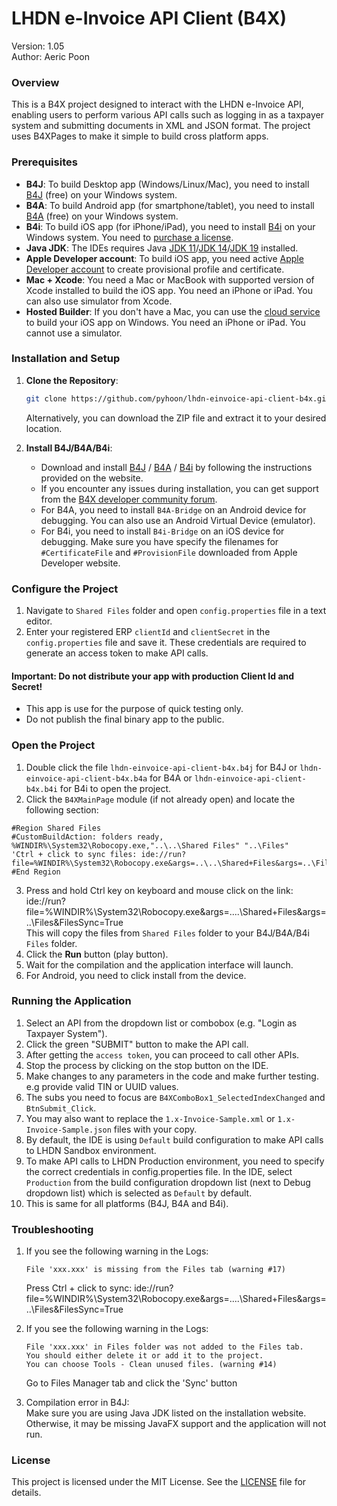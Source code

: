 # LHDN e-Invoice API Client (B4X)
Version: 1.05\
Author: Aeric Poon

### Overview
This is a B4X project designed to interact with the LHDN e-Invoice API, enabling users to perform various API calls such as logging in as a taxpayer system and submitting documents in XML and JSON format. The project uses B4XPages to make it simple to build cross platform apps.

### Prerequisites
- **B4J**: To build Desktop app (Windows/Linux/Mac), you need to install [B4J](https://www.b4x.com/b4j.html) (free) on your Windows system.
- **B4A**: To build Android app (for smartphone/tablet), you need to install [B4A](https://www.b4x.com/b4a.html) (free) on your Windows system.
- **B4i**: To build iOS app (for iPhone/iPad), you need to install [B4i](https://www.b4x.com/b4i.html) on your Windows system. You need to [purchase a license](https://www.b4x.com/store.html).
- **Java JDK**: The IDEs requires Java [JDK 11](https://www.b4x.com/b4j/files/java/jdk-11.0.1.zip)/[JDK 14](https://www.b4x.com/b4j/files/java/jdk-14.0.1.zip)/[JDK 19](https://www.b4x.com/b4j/files/jdk-19.0.2.zip) installed.
- **Apple Developer account**: To build iOS app, you need active [Apple Developer account](https://developer.apple.com/account/) to create provisional profile and certificate.
- **Mac + Xcode**: You need a Mac or MacBook with supported version of Xcode installed to build the iOS app. You need an iPhone or iPad. You can also use simulator from Xcode.
- **Hosted Builder**: If you don't have a Mac, you can use the [cloud service](https://www.b4x.com/store.html) to build your iOS app on Windows. You need an iPhone or iPad. You cannot use a simulator.

### Installation and Setup
1. **Clone the Repository**:
   ```bash
   git clone https://github.com/pyhoon/lhdn-einvoice-api-client-b4x.git
   ```
   Alternatively, you can download the ZIP file and extract it to your desired location.
   
3. **Install B4J/B4A/B4i**:
   - Download and install [B4J](https://www.b4x.com/b4j.html) / [B4A](https://www.b4x.com/b4a.html) / [B4i](https://www.b4x.com/b4i.html) by following the instructions provided on the website.
   - If you encounter any issues during installation, you can get support from the [B4X developer community forum](https://www.b4x.com/android/forum/).
   - For B4A, you need to install `B4A-Bridge` on an Android device for debugging. You can also use an Android Virtual Device (emulator).
   - For B4i, you need to install `B4i-Bridge` on an iOS device for debugging. Make sure you have specify the filenames for `#CertificateFile` and `#ProvisionFile` downloaded from Apple Developer website.

### Configure the Project
1. Navigate to `Shared Files` folder and open `config.properties` file in a text editor.
2. Enter your registered ERP `clientId` and `clientSecret` in the `config.properties` file and save it. These credentials are required to generate an access token to make API calls.
#### **Important: Do not distribute your app with production Client Id and Secret!**
- This app is use for the purpose of quick testing only.
- Do not publish the final binary app to the public.

### Open the Project
1. Double click the file `lhdn-einvoice-api-client-b4x.b4j` for B4J or `lhdn-einvoice-api-client-b4x.b4a` for B4A or `lhdn-einvoice-api-client-b4x.b4i` for B4i to open the project.
2. Click the `B4XMainPage` module (if not already open) and locate the following section:
```B4X
#Region Shared Files
#CustomBuildAction: folders ready, %WINDIR%\System32\Robocopy.exe,"..\..\Shared Files" "..\Files"
'Ctrl + click to sync files: ide://run?file=%WINDIR%\System32\Robocopy.exe&args=..\..\Shared+Files&args=..\Files&FilesSync=True
#End Region
```
3. Press and hold Ctrl key on keyboard and mouse click on the link: ide://run?file=%WINDIR%\System32\Robocopy.exe&args=..\..\Shared+Files&args=..\Files&FilesSync=True\
This will copy the files from `Shared Files` folder to your B4J/B4A/B4i `Files` folder.
4. Click the **Run** button (play button).
5. Wait for the compilation and the application interface will launch.
6. For Android, you need to click install from the device. 

### Running the Application
1. Select an API from the dropdown list or combobox (e.g. "Login as Taxpayer System").
2. Click the green "SUBMIT" button to make the API call.
3. After getting the `access token`, you can proceed to call other APIs.
4. Stop the process by clicking on the stop button on the IDE.
5. Make changes to any parameters in the code and make further testing. e.g provide valid TIN or UUID values.
6. The subs you need to focus are `B4XComboBox1_SelectedIndexChanged` and `BtnSubmit_Click`.
7. You may also want to replace the `1.x-Invoice-Sample.xml` or `1.x-Invoice-Sample.json` files with your copy.
8. By default, the IDE is using `Default` build configuration to make API calls to LHDN Sandbox environment.
9. To make API calls to LHDN Production environment, you need to specify the correct credentials in config.properties file. In the IDE, select `Production` from the build configuration dropdown list (next to Debug dropdown list) which is selected as `Default` by default.
10. This is same for all platforms (B4J, B4A and B4i).

### Troubleshooting

1. If you see the following warning in the Logs:
   ```
   File 'xxx.xxx' is missing from the Files tab (warning #17)
   ```
   Press Ctrl + click to sync: ide://run?file=%WINDIR%\System32\Robocopy.exe&args=..\..\Shared+Files&args=..\Files&FilesSync=True

2. If you see the following warning in the Logs:
   ```
   File 'xxx.xxx' in Files folder was not added to the Files tab.
   You should either delete it or add it to the project.
   You can choose Tools - Clean unused files. (warning #14)
   ```
   Go to Files Manager tab and click the 'Sync' button

3. Compilation error in B4J:\
   Make sure you are using Java JDK listed on the installation website.\
   Otherwise, it may be missing JavaFX support and the application will not run.

### License
This project is licensed under the MIT License. See the [LICENSE](LICENSE) file for details.
